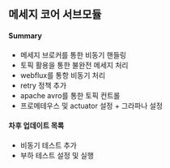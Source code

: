 ## 메세지 코어 서브모듈 

#### Summary

- 메세지 브로커를 통한 비동기 핸들링
- 토픽 활용을 통한 불완전 메세지 처리
- webflux를 통항 비동기 처리
- retry 정책 추가
- apache avro를 통한 토픽 컨트롤
- 프로메테우스 및 actuator 설정 + 그라파나 설정

#### 차후 업데이트 목록

- 비동기 테스트 추가
- 부하 테스트 설정 및 실행
